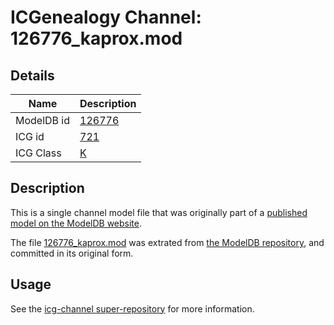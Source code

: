 # ICGenealogy Channel: 126776\_kaprox.mod

## Details

Name | Description
---- | -----------
ModelDB id | [126776](http://senselab.med.yale.edu/ModelDB/ShowModel.cshtml?model=126776)
ICG id | [721](http://icg.neurotheory.ox.ac.uk/channels/1/721)
ICG Class | [K](http://icg.neurotheory.ox.ac.uk/channels/1)

## Description

This is a single channel model file that was originally part of a [published model on the ModelDB website](http://senselab.med.yale.edu/mModelDB/ShowModel.cshtml?model=126776).

The file [126776\_kaprox.mod](126776_kaprox.mod) was extrated from [the ModelDB repository](http://senselab.med.yale.edu/ModelDB/ShowModel.cshtml?model=126776), and committed in its original form.

## Usage

See the [icg-channel super-repository](https://github.com/icgenealogy/icg-channels) for more information.